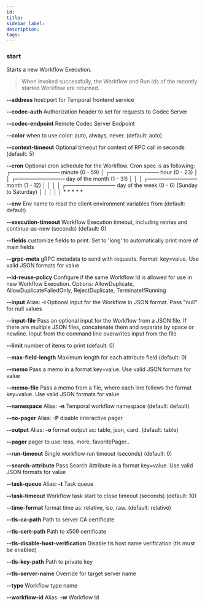 ```yaml
---
id:
title:
sidebar_label:
description:
tags:
---
```



### start

Starts a new Workflow Execution.

>When invoked successfully, the Workflow and Run Ids of the recently started Workflow are returned.

**--address**
host:port for Temporal frontend service

**--codec-auth**
Authorization header to set for requests to Codec Server

**--codec-endpoint**
Remote Codec Server Endpoint

**--color**
when to use color: auto, always, never. (default: auto)

**--context-timeout**
Optional timeout for context of RPC call in seconds (default: 5)

**--cron**
Optional cron schedule for the Workflow. Cron spec is as following:
	┌───────────── minute (0 - 59) 
	│ ┌───────────── hour (0 - 23) 
	│ │ ┌───────────── day of the month (1 - 31) 
	│ │ │ ┌───────────── month (1 - 12) 
	│ │ │ │ ┌───────────── day of the week (0 - 6) (Sunday to Saturday) 
	│ │ │ │ │ 
	* * * * *

**--env**
Env name to read the client environment variables from (default: default)

**--execution-timeout**
Workflow Execution timeout, including retries and continue-as-new (seconds) (default: 0)

**--fields**
customize fields to print. Set to 'long' to automatically print more of main fields

**--grpc-meta**
gRPC metadata to send with requests. Format: key=value. Use valid JSON formats for value

**--id-reuse-policy**
Configure if the same Workflow Id is allowed for use in new Workflow Execution. Options: AllowDuplicate, AllowDuplicateFailedOnly, RejectDuplicate, TerminateIfRunning

**--input**
Alias: **-i**
Optional input for the Workflow in JSON format. Pass "null" for null values

**--input-file**
Pass an optional input for the Workflow from a JSON file. If there are multiple JSON files, concatenate them and separate by space or newline. Input from the command line overwrites input from the file

**--limit**
number of items to print (default: 0)

**--max-field-length**
Maximum length for each attribute field (default: 0)

**--memo**
Pass a memo in a format key=value. Use valid JSON formats for value

**--memo-file**
Pass a memo from a file, where each line follows the format key=value. Use valid JSON formats for value

**--namespace**
Alias: **-n**
Temporal workflow namespace (default: default)

**--no-pager**
Alias: **-P**
disable interactive pager

**--output**
Alias: **-o**
format output as: table, json, card. (default: table)

**--pager**
pager to use: less, more, favoritePager..

**--run-timeout**
Single workflow run timeout (seconds) (default: 0)

**--search-attribute**
Pass Search Attribute in a format key=value. Use valid JSON formats for value

**--task-queue**
Alias: **-t**
Task queue

**--task-timeout**
Workflow task start to close timeout (seconds) (default: 10)

**--time-format**
format time as: relative, iso, raw. (default: relative)

**--tls-ca-path**
Path to server CA certificate

**--tls-cert-path**
Path to x509 certificate

**--tls-disable-host-verification**
Disable tls host name verification (tls must be enabled)

**--tls-key-path**
Path to private key

**--tls-server-name**
Override for target server name

**--type**
Workflow type name

**--workflow-id**
Alias: **-w**
Workflow Id

